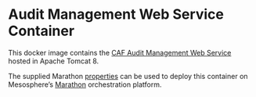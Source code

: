 # Audit Management Web Service Container

This docker image contains the [CAF Audit Management Web Service](https://github.hpe.com/caf/caf-audit-management-service) hosted in Apache Tomcat 8.

The supplied Marathon [properties](https://github.hpe.com/caf/caf-audit-management-service-container/blob/develop/caf-audit-management-service-configuration/configuration-tar/marathon-properties.md) can be used to deploy this container on Mesosphere’s [Marathon](https://mesosphere.github.io/marathon/) orchestration platform.
